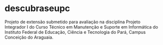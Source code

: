 # descubraseupc
Projeto de extensão submetido para avaliação na disciplina Projeto Integrador I do Curso Técnico em Manutenção e Suporte em Informática do Instituto Federal de Educação, Ciência e Tecnologia do Pará, Campus Conceição do Araguaia.
